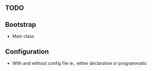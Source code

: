 TODO 
---


Bootstrap
---
+ Main class

Configuration
---
+ With and without config file ie., either declarative or programmatic


